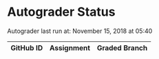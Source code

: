 # Autograder Status
Autograder last run at: November 15, 2018 at 05:40

| GitHub ID | Assignment | Graded Branch |
|-----------|------------|---------------|
